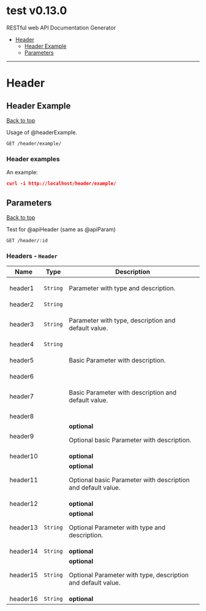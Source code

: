 <a name="top"></a>
# test v0.13.0

RESTful web API Documentation Generator

 - [Header](#Header)
   - [Header Example](#Header-Example)
   - [Parameters](#Parameters)

___


# <a name='Header'></a> Header

## <a name='Header-Example'></a> Header Example
[Back to top](#top)

<p>Usage of @headerExample.</p>

```
GET /header/example/
```

### Header examples
An example:

```json
curl -i http://localhost/header/example/
```

## <a name='Parameters'></a> Parameters
[Back to top](#top)

<p>Test for @apiHeader (same as @apiParam)</p>

```
GET /header/:id
```

### Headers - `Header`

| Name    | Type      | Description                          |
|---------|-----------|--------------------------------------|
| header1 | `String` | <p>Parameter with type and description.</p> |
| header2 | `String` |  |
| header3 | `String` | <p>Parameter with type, description and default value.</p> |
| header4 | `String` |  |
| header5 |  | <p>Basic Parameter with description.</p> |
| header6 |  |  |
| header7 |  | <p>Basic Parameter with description and default value.</p> |
| header8 |  |  |
| header9 |  | **optional**<p>Optional basic Parameter with description.</p> |
| header10 |  | **optional** |
| header11 |  | **optional**<p>Optional basic Parameter with description and default value.</p> |
| header12 |  | **optional** |
| header13 | `String` | **optional**<p>Optional Parameter with type and description.</p> |
| header14 | `String` | **optional** |
| header15 | `String` | **optional**<p>Optional Parameter with type, description and default value.</p> |
| header16 | `String` | **optional** |
